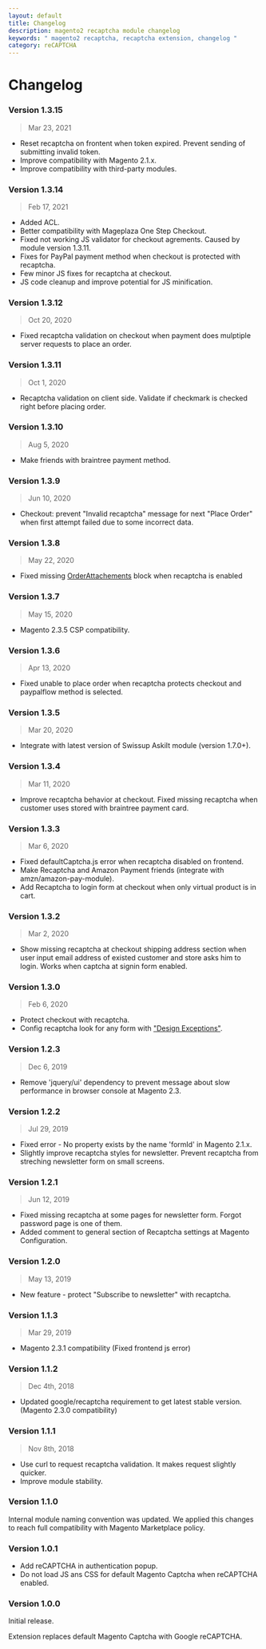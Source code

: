 ```yaml
---
layout: default
title: Changelog
description: magento2 recaptcha module changelog
keywords: " magento2 recaptcha, recaptcha extension, changelog "
category: reCAPTCHA
---
```


# Changelog

### Version 1.3.15

> Mar 23, 2021

 - Reset recaptcha on frontent when token expired. Prevent sending of submitting invalid token.
 -  Improve compatibility with Magento 2.1.x.
 -  Improve compatibility with third-party modules.

### Version 1.3.14

> Feb 17, 2021

  - Added ACL.
  - Better compatibility with Mageplaza One Step Checkout.
  - Fixed not working JS validator for checkout agrements. Caused by module version 1.3.11.
  - Fixes for PayPal payment method when checkout is protected with recaptcha.
  - Few minor JS fixes for recaptcha at checkout.
  - JS code cleanup and improve potential for JS minification. 

### Version 1.3.12

> Oct 20, 2020

  - Fixed recaptcha validation on checkout when payment does mulptiple server requests to place an order.

### Version 1.3.11

> Oct 1, 2020

 -  Recaptcha validation on client side. Validate if checkmark is checked right before placing order.

### Version 1.3.10

> Aug 5, 2020

 -  Make friends with braintree payment method.

### Version 1.3.9

> Jun 10, 2020

  - Checkout: prevent "Invalid recaptcha" message for next "Place Order" when first attempt failed due to some incorrect data.

### Version 1.3.8

> May 22, 2020

  -  Fixed missing [OrderAttachements](/m2/extensions/order-attachments/) block when recaptcha is enabled

### Version 1.3.7

> May 15, 2020

  -  Magento 2.3.5 CSP compatibility.

### Version 1.3.6

> Apr 13, 2020

 -  Fixed unable to place order when recaptcha protects checkout and paypalflow method is selected.

### Version 1.3.5

> Mar 20, 2020

 -  Integrate with latest version of Swissup AskiIt module (version 1.7.0+).

### Version 1.3.4

> Mar 11, 2020

 -  Improve recaptcha behavior at checkout. Fixed missing recaptcha when customer uses stored with braintree payment card.

### Version 1.3.3

> Mar 6, 2020

 -  Fixed defaultCaptcha.js error when recaptcha disabled on frontend.
 -  Make Recaptcha and Amazon Payment friends (integrate with amzn/amazon-pay-module).
 -  Add Recaptcha to login form at checkout when only virtual product is in cart.

### Version 1.3.2

> Mar 2, 2020

 -  Show missing recaptcha at checkout shipping address section when user input email address of existed customer and store asks him to login. Works when captcha at signin form enabled.

### Version 1.3.0

> Feb 6, 2020

 -  Protect checkout with recaptcha.
 -  Config recaptcha look for any form with ["Design Exceptions"](../configuration/).

### Version 1.2.3

> Dec 6, 2019

 -  Remove 'jquery/ui' dependency to prevent message about slow performance in browser console at Magento 2.3.

### Version 1.2.2

> Jul 29, 2019

 -  Fixed error - No property exists by the name 'formId' in Magento 2.1.x.
 -  Slightly improve recaptcha styles for newsletter. Prevent recaptcha from streching newsletter form on small screens.

### Version 1.2.1

> Jun 12, 2019

 -  Fixed missing recaptcha at some pages for newsletter form. Forgot password page is one of them.
 -  Added comment to general section of Recaptcha settings at Magento Configuration.

### Version 1.2.0

> May 13, 2019

 -  New feature - protect "Subscribe to newsletter" with recaptcha.

### Version 1.1.3

> Mar 29, 2019

 -  Magento 2.3.1 compatibility (Fixed frontend js error)

### Version 1.1.2

> Dec 4th, 2018

 -  Updated google/recaptcha requirement to get latest stable version.
    (Magento 2.3.0 compatibility)

### Version 1.1.1

> Nov 8th, 2018

 -  Use curl to request recaptcha validation. It makes request slightly quicker.
 -  Improve module stability.

### Version 1.1.0

Internal module naming convention was updated. We applied this changes to reach full compatibility with Magento Marketplace policy.

### Version 1.0.1

 -  Add reCAPTCHA in authentication popup.
 -  Do not load JS ans CSS for default Magento Captcha when reCAPTCHA enabled.

### Version 1.0.0

Initial release.

Extension replaces default Magento Captcha with Google reCAPTCHA.
